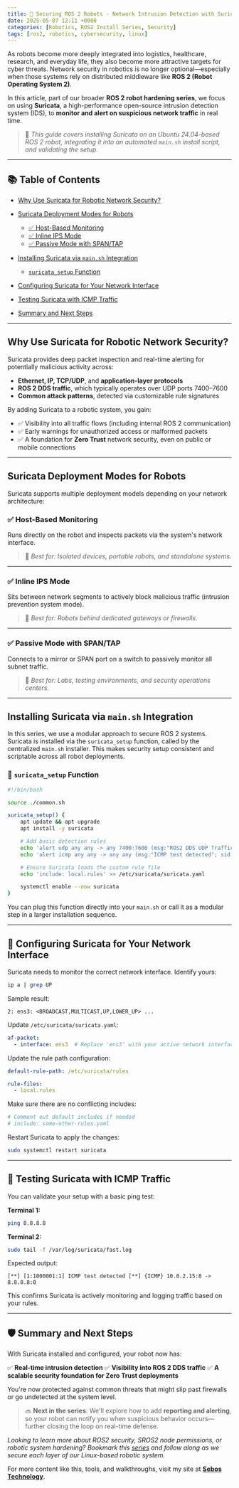 ```yaml
---
title: 🔐 Securing ROS 2 Robots - Network Intrusion Detection with Suricata
date: 2025-05-07 12:11 +0000
categories: [Robotics, ROS2 Install Series, Security]
tags: [ros2, robotics, cybersecurity, linux]
---
```


As robots become more deeply integrated into logistics, healthcare, research, and everyday life, they also become more attractive targets for cyber threats. Network security in robotics is no longer optional—especially when those systems rely on distributed middleware like **ROS 2 (Robot Operating System 2)**.

In this article, part of our broader **ROS 2 robot hardening series**, we focus on using **Suricata**, a high-performance open-source intrusion detection system (IDS), to **monitor and alert on suspicious network traffic** in real time.

> 🔎 *This guide covers installing Suricata on an Ubuntu 24.04-based ROS 2 robot, integrating it into an automated `main.sh` install script, and validating the setup.*

---

## 📚 Table of Contents

* [Why Use Suricata for Robotic Network Security?](#why-use-suricata-for-robotic-network-security)
* [Suricata Deployment Modes for Robots](#suricata-deployment-modes-for-robots)

  * [✅ Host-Based Monitoring](#✅-host-based-monitoring)
  * [✅ Inline IPS Mode](#✅-inline-ips-mode)
  * [✅ Passive Mode with SPAN/TAP](#✅-passive-mode-with-spantap)
* [Installing Suricata via `main.sh` Integration](#installing-suricata-via-mainsh-integration)

  * [`suricata_setup` Function](#🔧-suricata_setup-function)
* [Configuring Suricata for Your Network Interface](#🔄-configuring-suricata-for-your-network-interface)
* [Testing Suricata with ICMP Traffic](#🧪-testing-suricata-with-icmp-traffic)
* [Summary and Next Steps](#🛡️-summary-and-next-steps)

---

## Why Use Suricata for Robotic Network Security?

Suricata provides deep packet inspection and real-time alerting for potentially malicious activity across:

* **Ethernet, IP, TCP/UDP**, and **application-layer protocols**
* **ROS 2 DDS traffic**, which typically operates over UDP ports 7400–7600
* **Common attack patterns**, detected via customizable rule signatures

By adding Suricata to a robotic system, you gain:

* ✅ Visibility into all traffic flows (including internal ROS 2 communication)
* ✅ Early warnings for unauthorized access or malformed packets
* ✅ A foundation for **Zero Trust** network security, even on public or mobile connections

---

## Suricata Deployment Modes for Robots

Suricata supports multiple deployment models depending on your network architecture:

### ✅ Host-Based Monitoring

Runs directly on the robot and inspects packets via the system's network interface.

> 🧰 *Best for: Isolated devices, portable robots, and standalone systems.*

---

### ✅ Inline IPS Mode

Sits between network segments to actively block malicious traffic (intrusion prevention system mode).

> 🧰 *Best for: Robots behind dedicated gateways or firewalls.*

---

### ✅ Passive Mode with SPAN/TAP

Connects to a mirror or SPAN port on a switch to passively monitor all subnet traffic.

> 🧰 *Best for: Labs, testing environments, and security operations centers.*

---

## Installing Suricata via `main.sh` Integration

In this series, we use a modular approach to secure ROS 2 systems. Suricata is installed via the `suricata_setup` function, called by the centralized `main.sh` installer. This makes security setup consistent and scriptable across all robot deployments.

### 🔧 `suricata_setup` Function

```bash
#!/bin/bash

source ./common.sh

suricata_setup() {
    apt update && apt upgrade
    apt install -y suricata

    # Add basic detection rules
    echo 'alert udp any any -> any 7400:7600 (msg:"ROS2 DDS UDP Traffic Detected"; sid:100001;)' | sudo tee -a /etc/suricata/rules/local.rules
    echo 'alert icmp any any -> any any (msg:"ICMP test detected"; sid:1000001; rev:1;)' | sudo tee -a /etc/suricata/rules/local.rules

    # Ensure Suricata loads the custom rule file
    echo 'include: local.rules' >> /etc/suricata/suricata.yaml

    systemctl enable --now suricata
}
```

You can plug this function directly into your `main.sh` or call it as a modular step in a larger installation sequence.

---

## 🔄 Configuring Suricata for Your Network Interface

Suricata needs to monitor the correct network interface. Identify yours:

```bash
ip a | grep UP
```

Sample result:

```
2: ens3: <BROADCAST,MULTICAST,UP,LOWER_UP> ...
```

Update `/etc/suricata/suricata.yaml`:

```yaml
af-packet:
  - interface: ens3  # Replace 'ens3' with your active network interface
```

Update the rule path configuration:

```yaml
default-rule-path: /etc/suricata/rules

rule-files:
  - local.rules
```

Make sure there are no conflicting includes:

```yaml
# Comment out default includes if needed
# include: some-other-rules.yaml
```

Restart Suricata to apply the changes:

```bash
sudo systemctl restart suricata
```

---

## 🧪 Testing Suricata with ICMP Traffic

You can validate your setup with a basic ping test:

**Terminal 1:**

```bash
ping 8.8.8.8
```

**Terminal 2:**

```bash
sudo tail -f /var/log/suricata/fast.log
```

Expected output:

```
[**] [1:1000001:1] ICMP test detected [**] {ICMP} 10.0.2.15:8 -> 8.8.8.8:0
```

This confirms Suricata is actively monitoring and logging traffic based on your rules.

---

## 🛡️ Summary and Next Steps

With Suricata installed and configured, your robot now has:

✅ **Real-time intrusion detection**
✅ **Visibility into ROS 2 DDS traffic**
✅ **A scalable security foundation for Zero Trust deployments**

You're now protected against common threats that might slip past firewalls or go undetected at the system level.

> 🔜 **Next in the series**: We'll explore how to add **reporting and alerting**, so your robot can notify you when suspicious behavior occurs—further closing the loop on real-time defense.

*Looking to learn more about ROS2 security, SROS2 node permissions, or robotic system hardening? Bookmark this [series](https://dev.to/sebos/secure-ros2-setup-hardening-your-robot-project-from-the-start-448a) and follow along as we secure each layer of our Linux-based robotic system.*

For more content like this, tools, and walkthroughs, visit my site at **[Sebos Technology](https://sebostechnology.com)**.